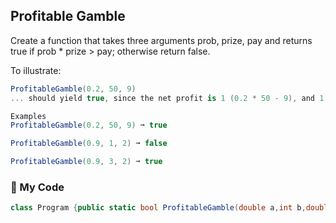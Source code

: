 ## Profitable Gamble

Create a function that takes three arguments prob, prize, pay and returns true if prob * prize > pay; otherwise return false.

To illustrate:
```c#
ProfitableGamble(0.2, 50, 9)
... should yield true, since the net profit is 1 (0.2 * 50 - 9), and 1 > 0.

Examples
ProfitableGamble(0.2, 50, 9) ➞ true

ProfitableGamble(0.9, 1, 2) ➞ false

ProfitableGamble(0.9, 3, 2) ➞ true
```
### 🌴 My Code
```c#
class Program {public static bool ProfitableGamble(double a,int b,double c) => a * b > c;}
```
